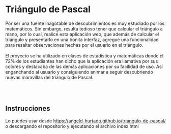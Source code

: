 <br><br>
# Triángulo de Pascal
Por ser una fuente inagotable de descubrimientos es muy estudiado por los matemáticos. Sin embargo, resulta tedioso tener que calcular el triángulo a mano, por lo cual, realicé esta aplicación web, que además de calcular el triángulo y presentarlo en una bonita interfaz, agregué una funcionalidad para resaltar observaciones hechas por el usuario en el triángulo.
<br><br>
El proyecto se ha utilizado en clases de estadística y matemáticas donde el 72% de los estudiantes han dicho que la aplicación era llamativa por sus colores y destacaba de las demás aplicaciones por su facilidad de uso. Así enganchando al usuario y consiguiendo animar a seguir descubriendo nuevas maravillas del triángulo de Pascal.

<br><br>
## Instrucciones
Lo puedes usar desde https://angeld-hurtado.github.io/triangulo-de-pascal/ o descargando el repositorio y ejecutando el archivo index.html

<br><br>
